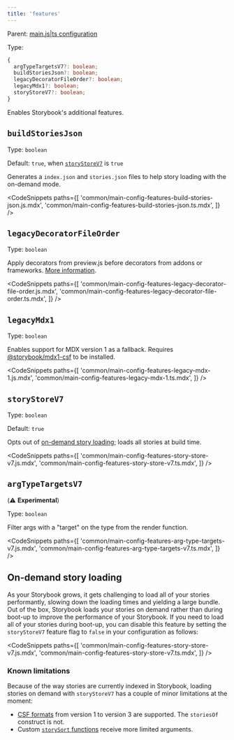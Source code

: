 ```yaml
---
title: 'features'
---
```


Parent: [main.js|ts configuration](./main-config.md)

Type:

```ts
{
  argTypeTargetsV7?: boolean;
  buildStoriesJson?: boolean;
  legacyDecoratorFileOrder?: boolean;
  legacyMdx1?: boolean;
  storyStoreV7?: boolean;
}
```

Enables Storybook's additional features.

## `buildStoriesJson`

Type: `boolean`

Default: `true`, when [`storyStoreV7`](#storystorev7) is `true`

Generates a `index.json` and `stories.json` files to help story loading with the on-demand mode.

<!-- prettier-ignore-start -->

<CodeSnippets
  paths={[
    'common/main-config-features-build-stories-json.js.mdx',
    'common/main-config-features-build-stories-json.ts.mdx',
  ]}
/>

<!-- prettier-ignore-end -->

## `legacyDecoratorFileOrder`

Type: `boolean`

Apply decorators from preview.js before decorators from addons or frameworks. [More information](https://github.com/storybookjs/storybook/blob/next/MIGRATION.md#changed-decorator-order-between-previewjs-and-addonsframeworks).

<!-- prettier-ignore-start -->

<CodeSnippets
  paths={[
    'common/main-config-features-legacy-decorator-file-order.js.mdx',
    'common/main-config-features-legacy-decorator-file-order.ts.mdx',
  ]}
/>

<!-- prettier-ignore-end -->

## `legacyMdx1`

Type: `boolean`

Enables support for MDX version 1 as a fallback. Requires [@storybook/mdx1-csf](https://github.com/storybookjs/mdx1-csf) to be installed.

<!-- prettier-ignore-start -->

<CodeSnippets
  paths={[
    'common/main-config-features-legacy-mdx-1.js.mdx',
    'common/main-config-features-legacy-mdx-1.ts.mdx',
  ]}
/>

<!-- prettier-ignore-end -->

## `storyStoreV7`

Type: `boolean`

Default: `true`

Opts out of [on-demand story loading](#on-demand-story-loading); loads all stories at build time.

<!-- prettier-ignore-start -->

<CodeSnippets
  paths={[
    'common/main-config-features-story-store-v7.js.mdx',
    'common/main-config-features-story-store-v7.ts.mdx',
  ]}
/>

<!-- prettier-ignore-end -->

## `argTypeTargetsV7`

(⚠️ **Experimental**)

Type: `boolean`

Filter args with a "target" on the type from the render function.

<!-- prettier-ignore-start -->

<CodeSnippets
  paths={[
    'common/main-config-features-arg-type-targets-v7.js.mdx',
    'common/main-config-features-arg-type-targets-v7.ts.mdx',
  ]}
/>

<!-- prettier-ignore-end -->

## On-demand story loading

As your Storybook grows, it gets challenging to load all of your stories performantly, slowing down the loading times and yielding a large bundle. Out of the box, Storybook loads your stories on demand rather than during boot-up to improve the performance of your Storybook. If you need to load all of your stories during boot-up, you can disable this feature by setting the `storyStoreV7` feature flag to `false` in your configuration as follows:

<!-- prettier-ignore-start -->

<CodeSnippets
  paths={[
    'common/main-config-features-story-store-v7.js.mdx',
    'common/main-config-features-story-store-v7.ts.mdx',
  ]}
/>

<!-- prettier-ignore-end -->

### Known limitations

Because of the way stories are currently indexed in Storybook, loading stories on demand with `storyStoreV7` has a couple of minor limitations at the moment:

- [CSF formats](../10-api/csf.md) from version 1 to version 3 are supported. The `storiesOf` construct is not.
- Custom [`storySort` functions](../02-writing-stories/naming-components-and-hierarchy.md#sorting-stories) receive more limited arguments.
